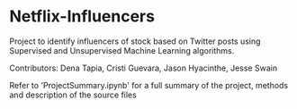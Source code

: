 # Netflix-Influencers
Project to identify influencers of stock based on Twitter posts using Supervised and Unsupervised Machine Learning algorithms.

Contributors: Dena Tapia, Cristi Guevara, Jason Hyacinthe, Jesse Swain

Refer to 'ProjectSummary.ipynb' for a full summary of the project, methods and description of the source files
